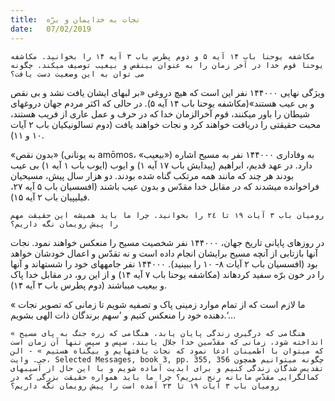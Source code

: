 ```yaml
---
title:  نجات به خدایمان و برّه
date:   07/02/2019
---
```


`مکاشفه یوحنا باب ۱۴ آیه ۵ و دوم پطرس باب ۳ آیه ۱۴ را بخوانید. مکاشفه یوحنا قوم خدا در آخر زمان را به عنوان بینقص و بیعیب توصیف میکند. چگونه می توان به این وضعیت دست یافت؟`

ویژگی نهایی ۱۴۴۰۰۰ نفر این است که هیچ دروغی «بر لبهای ایشان یافت نشد و بی نقص و بی عیب هستند»(مکاشفه یوحنا باب ۱۴ آیه ۵). در حالی که اکثر مردم جهان دروغهای شیطان را باور میکنند، قوم آخرالزمان خدا که در حرف و عمل عاری از فریب هستند، محبت حقیقتی را دریافت خواهند کرد و نجات خواهند یافت (دوم تسالونیکیان باب ۲ آیات ۱۰ و ۱۱). 

«بدون نقص» (به یونانی amōmos، «بیعیب») به وفاداری ۱۴۴۰۰۰ نفر به مسیح اشاره دارد. در عهد قدیم، ابراهیم (پیدایش باب ۱۷ آیه ۱) و ایوب (ایوب باب ۱ آیه ۱) بی عیب بودند هر چند که مانند همه مرتکب گناه شده بودند. دو هزار سال پیش، مسیحیان فراخوانده میشدند که در مقابل خدا مقدّس  و بدون عیب باشند (افسسیان باب ۵ آیه ۲۷، فیلیپیان باب ۲ آیه ۱۵).

`رومیان باب ۳ آیات ۱۹ تا ۲٤ را بخوانید. چرا ما باید همیشه این حقیقت مهم را پیش رویمان نگه داریم؟`

در روزهای پایانی تاریخ جهان، ۱۴۴۰۰۰ نفر شخصیت مسیح را منعکس خواهند نمود. نجات آنها بازتابی از آنچه مسیح برایشان انجام داده است و نه تقدّس و اعمال خودشان خواهد بود (افسسیان باب ۲ آیات ۸- ١٠ را ببینید). ۱۴۴۰۰۰ نفر جامههای خود را شستهاند و آنها را در خون برّه سفید کردهاند (مکاشفه یوحنا باب ۷ آیه ۱۴) و از این رو، در مقابل خدا پاک و بیعیب میباشند (دوم پطرس باب ۳ آیه ۱۴).

« ما لازم است که از تمام موارد زمینی پاک و تصفیه شویم تا زمانی که تصویر نجات دهنده خود را منعکس کنیم و ’سهم برندگان ذات الهی بشویم.‘...

`« هنگامی که درگیری زندگی پایان یابد، هنگامی که زره جنگ به پای مسیح انداخته شود، زمانی که مقدّسین خدا جلال یابند، سپس و سپس تنها آن زمان است که میتوان با اطمینان ادعا نمود که نجات یافتهایم و بیگناه هستیم » - الن جی. وایت، Selected Messages, book 3, pp. 355, 356 چگونه میتوانیم همچون تقدیس شدگان زندگی کنیم و برای ابدیت آماده شویم و با این حال از آسیبهای کمالگرایی مقدّس مابانه رنج نبریم؟ چرا ما باید همواره حقیقت بزرگی که در رومیان باب ۳ آیات ۱۹ تا ۲۳ آمده است را پیش رویمان نگه داریم؟`